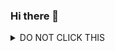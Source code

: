 ### Hi there 👋

<details>
  <summary>DO NOT CLICK THIS</SUMMARY>
  
  ![](https://i.imgur.com/kehYigq.gif)
</details>

<!--
**X3llus/X3llus** is a ✨ _special_ ✨ repository because its `README.md` (this file) appears on your GitHub profile.

Here are some ideas to get you started:

- 🔭 I’m currently working on ...
- 🌱 I’m currently learning ...
- 👯 I’m looking to collaborate on ...
- 🤔 I’m looking for help with ...
- 💬 Ask me about ...
- 📫 How to reach me: ...
- 😄 Pronouns: ...
- ⚡ Fun fact: ...
-->
